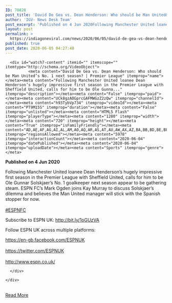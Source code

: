 ```yaml
---
ID: 78828
post_title: 'David De Gea vs. Dean Henderson: Who should be Man United&#8217;s No. 1 next season? | Premier League'
author: 'IGV- News Desk Team'
post_excerpt: 'Published on 4 Jun 2020Following Manchester United loanee Dean Henderson’s hugely impressive first season in the Premier League with Sheffield United, calls for him to be Ole Gunnar Solskjaer’s No. 1 goalkeeper next season appear to be gathering steam. ESPN FC’s Mark Ogden joins Kay Murray to discuss Solskjaer’s dilemma and believes the Man United&hellip;'
layout: post
permalink: >
  https://indiagoneviral.com/news/2020/06/05/david-de-gea-vs-dean-henderson-who-should-be-man-uniteds-no-1-next-season-premier-league/78828/india-gone-viral/
published: true
post_date: 2020-06-05 04:27:48
---
```

<div class="" id="watch7-container">
      
    
  <div id="watch7-main-container">
    <div id="watch7-main">
      
      <div id="watch7-content" itemid="" itemscope="" itemtype="http://schema.org/VideoObject">
              <meta content="David De Gea vs. Dean Henderson: Who should be Man United’s No. 1 next season? | Premier League" itemprop="name"></meta><meta content="Following Manchester United loanee Dean Henderson’s hugely impressive first season in the Premier League with Sheffield United, calls for him to be Ole Gunna..." itemprop="description"></meta><meta content="False" itemprop="paid"></meta><meta content="UCk8gzAOGprcGAFMWGzZ2zQw" itemprop="channelId"></meta><meta content="h93TybVp734" itemprop="videoId"></meta><meta content="PT9M15S" itemprop="duration"></meta><meta content="False" itemprop="unlisted"></meta><meta content="HTML5 Flash" itemprop="playerType"></meta><meta content="1280" itemprop="width"></meta><meta content="720" itemprop="height"></meta><meta content="True" itemprop="isFamilyFriendly"></meta><meta content="AD,AE,AF,AG,AI,AL,AM,AO,AQ,AR,AS,AT,AU,AW,AX,AZ,BA,BB,BD,BE,BF,BG,BH,BI,BJ,BL,BM,BN,BO,BQ,BR,BS,BT,BV,BW,BY,BZ,CA,CC,CD,CF,CG,CH,CI,CK,CL,CM,CN,CO,CR,CU,CV,CW,CX,CY,CZ,DE,DJ,DK,DM,DO,DZ,EC,EE,EG,EH,ER,ES,ET,FI,FJ,FK,FM,FO,FR,GA,GB,GD,GE,GF,GG,GH,GI,GL,GM,GN,GP,GQ,GR,GS,GT,GU,GW,GY,HK,HM,HN,HR,HT,HU,ID,IE,IL,IM,IN,IO,IQ,IR,IS,IT,JE,JM,JO,JP,KE,KG,KH,KI,KM,KN,KP,KR,KW,KY,KZ,LA,LB,LC,LI,LK,LR,LS,LT,LU,LV,LY,MA,MC,MD,ME,MF,MG,MH,MK,ML,MM,MN,MO,MP,MQ,MR,MS,MT,MU,MV,MW,MX,MY,MZ,NA,NC,NE,NF,NG,NI,NL,NO,NP,NR,NU,NZ,OM,PA,PE,PF,PG,PH,PK,PL,PM,PN,PR,PS,PT,PW,PY,QA,RE,RO,RS,RU,RW,SA,SB,SC,SD,SE,SG,SH,SI,SJ,SK,SL,SM,SN,SO,SR,SS,ST,SV,SX,SY,SZ,TC,TD,TF,TG,TH,TJ,TK,TL,TM,TN,TO,TR,TT,TV,TW,TZ,UA,UG,UM,US,UY,UZ,VA,VC,VE,VG,VI,VN,VU,WF,WS,YE,YT,ZA,ZM,ZW" itemprop="regionsAllowed"></meta><meta content="5978" itemprop="interactionCount"></meta><meta content="2020-06-04" itemprop="datePublished"></meta><meta content="2020-06-04" itemprop="uploadDate"></meta><meta content="Sports" itemprop="genre"></meta>



      


  


  <div id="action-panel-details"><div id="watch-description"><div id="watch-description-content"><div id="watch-description-clip"><p><strong>Published on 4 Jun 2020</strong></p><div class="" id="watch-description-text"><div class="" id="eow-description"><p>Following Manchester United loanee Dean Henderson’s hugely impressive first season in the Premier League with Sheffield United, calls for him to be Ole Gunnar Solskjaer’s No. 1 goalkeeper next season appear to be gathering steam. ESPN FC’s Mark Ogden joins Kay Murray to discuss Solskjaer’s dilemma and believes the Man United manager will stick with the Spanish stopper for now.<br></br><a data-sessionlink="itct=CDUQ3NcEIhMI0Jfunp7p6QIVLhjxBR1GaQbU" data-url="http://www.youtube.com/results?search_query=%23ESPNFC" href="http://www.youtube.com/results?search_query=%23ESPNFC">#ESPNFC</a></p><p>Subscribe to ESPN UK: <a data-sessionlink="itct=CC0Q6TgYACITCNCX7p6e6ekCFS4Y8QUdRmkG1Ej-3qerm_n07ocB" data-target-new-window="True" data-url="/redirect?redir_token=9CmF-lpchgf_wsC-hLDeajdboPZ8MTU5MTM5NzA4MUAxNTkxMzEwNjgx&v=h93TybVp734&q=http%3A%2F%2Fbit.ly%2F1oGUzVA&event=video_description" href="http://www.youtube.com/redirect?redir_token=9CmF-lpchgf_wsC-hLDeajdboPZ8MTU5MTM5NzA4MUAxNTkxMzEwNjgx&v=h93TybVp734&q=http%3A%2F%2Fbit.ly%2F1oGUzVA&event=video_description" rel="nofollow noopener noreferrer" target="_blank">http://bit.ly/1oGUzVA</a></p><p>Follow ESPN UK across multiple platforms:</p><p><a data-sessionlink="itct=CC0Q6TgYACITCNCX7p6e6ekCFS4Y8QUdRmkG1Ej-3qerm_n07ocB" data-target-new-window="True" data-url="/redirect?redir_token=9CmF-lpchgf_wsC-hLDeajdboPZ8MTU5MTM5NzA4MUAxNTkxMzEwNjgx&v=h93TybVp734&q=https%3A%2F%2Fen-gb.facebook.com%2FESPNUK&event=video_description" href="http://www.youtube.com/redirect?redir_token=9CmF-lpchgf_wsC-hLDeajdboPZ8MTU5MTM5NzA4MUAxNTkxMzEwNjgx&v=h93TybVp734&q=https%3A%2F%2Fen-gb.facebook.com%2FESPNUK&event=video_description" rel="nofollow noopener noreferrer" target="_blank">https://en-gb.facebook.com/ESPNUK</a><br></br><a data-sessionlink="itct=CC0Q6TgYACITCNCX7p6e6ekCFS4Y8QUdRmkG1Ej-3qerm_n07ocB" data-target-new-window="True" data-url="/redirect?redir_token=9CmF-lpchgf_wsC-hLDeajdboPZ8MTU5MTM5NzA4MUAxNTkxMzEwNjgx&v=h93TybVp734&q=https%3A%2F%2Ftwitter.com%2FESPNUK&event=video_description" href="http://www.youtube.com/redirect?redir_token=9CmF-lpchgf_wsC-hLDeajdboPZ8MTU5MTM5NzA4MUAxNTkxMzEwNjgx&v=h93TybVp734&q=https%3A%2F%2Ftwitter.com%2FESPNUK&event=video_description" rel="nofollow noopener noreferrer" target="_blank">https://twitter.com/ESPNUK</a><br></br><a data-sessionlink="itct=CC0Q6TgYACITCNCX7p6e6ekCFS4Y8QUdRmkG1Ej-3qerm_n07ocB" data-target-new-window="True" data-url="/redirect?redir_token=9CmF-lpchgf_wsC-hLDeajdboPZ8MTU5MTM5NzA4MUAxNTkxMzEwNjgx&v=h93TybVp734&q=http%3A%2F%2Fwww.espn.co.uk%2F&event=video_description" href="http://www.youtube.com/redirect?redir_token=9CmF-lpchgf_wsC-hLDeajdboPZ8MTU5MTM5NzA4MUAxNTkxMzEwNjgx&v=h93TybVp734&q=http%3A%2F%2Fwww.espn.co.uk%2F&event=video_description" rel="nofollow noopener noreferrer" target="_blank">http://www.espn.co.uk/</a></p></div></div>  
</div></div></div></div>


        


      </div>
      
    </div>
  </div>


  </div><br/><a href="https://www.youtube.com/watch?v=h93TybVp734" class="button purchase" rel="nofollow noopener noreferrer" target="_blank">Read More</a>